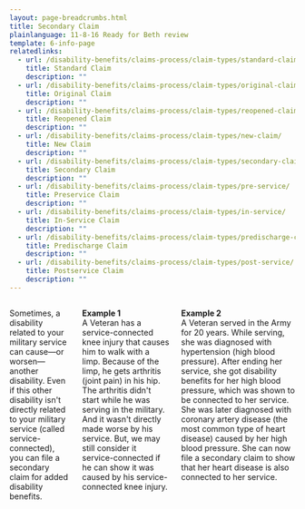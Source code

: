 ```yaml
---
layout: page-breadcrumbs.html
title: Secondary Claim
plainlanguage: 11-8-16 Ready for Beth review
template: 6-info-page
relatedlinks:
  - url: /disability-benefits/claims-process/claim-types/standard-claim/
    title: Standard Claim
    description: ""
  - url: /disability-benefits/claims-process/claim-types/original-claim/
    title: Original Claim
    description: ""
  - url: /disability-benefits/claims-process/claim-types/reopened-claim/
    title: Reopened Claim
    description: ""
  - url: /disability-benefits/claims-process/claim-types/new-claim/
    title: New Claim
    description: ""
  - url: /disability-benefits/claims-process/claim-types/secondary-claim/
    title: Secondary Claim
    description: ""
  - url: /disability-benefits/claims-process/claim-types/pre-service/
    title: Preservice Claim
    description: ""
  - url: /disability-benefits/claims-process/claim-types/in-service/
    title: In-Service Claim
    description: ""
  - url: /disability-benefits/claims-process/claim-types/predischarge-claim/
    title: Predischarge Claim
    description: ""
  - url: /disability-benefits/claims-process/claim-types/post-service/
    title: Postservice Claim
    description: ""
---
```


<div class="section one" markdown="0">
<div class="primary" markdown="0">
<div class="row" markdown="0">
<div class="small-12 columns usa-content" markdown="1">

Sometimes, a disability related to your military service can cause—or worsen—another disability. Even if this other disability isn't directly related to your military service (called service-connected), you can file a secondary claim for added disability benefits.

**Example 1**<br>
A Veteran has a service-connected knee injury that causes him to walk with a limp. Because of the limp, he gets arthritis (joint pain) in his hip. The arthritis didn't start while he was serving in the military. And it wasn't directly made worse by his service. But, we may still consider it service-connected if he can show it was caused by his service-connected knee injury.

**Example 2**<br>
A Veteran served in the Army for 20 years. While serving, she was diagnosed with hypertension (high blood pressure). After ending her service, she got disability benefits for her high blood pressure, which was shown to be connected to her service. She was later diagnosed with coronary artery disease (the most common type of heart disease) caused by her high blood pressure. She can now file a secondary claim to show that her heart disease is also connected to her service.


</div>
</div>
</div>
</div>
